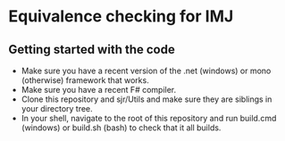 # Equivalence checking for IMJ #

## Getting started with the code ##

* Make sure you have a recent version of the .net (windows) or mono (otherwise) framework that works.
* Make sure you have a recent F# compiler.
* Clone this repository and sjr/Utils and make sure they are siblings in your directory tree.
* In your shell, navigate to the root of this repository and run build.cmd (windows) or build.sh (bash) to check that it all builds.